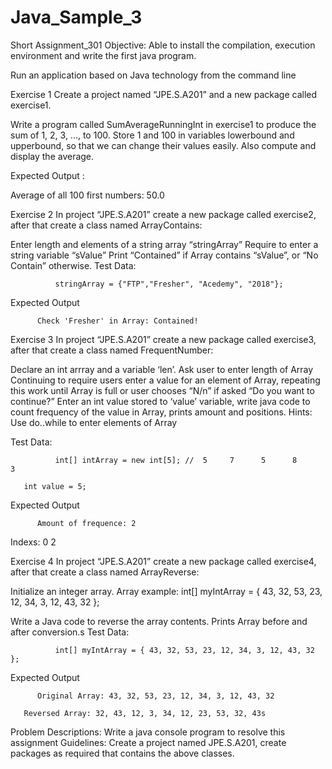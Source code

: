 # Java_Sample_3
Short Assignment_301
Objective:
Able to install the compilation, execution environment and write the first java program.

Run an application based on Java technology from the command line

Exercise 1 
Create a project named “JPE.S.A201” and a new package called exercise1.

Write a program called SumAverageRunningInt in exercise1 to produce the sum of 1, 2, 3, ..., to 100. Store 1 and 100 in variables lowerbound and upperbound, so that we can change their values easily. Also compute and display the average.

Expected Output :

Average of all 100 first numbers: 50.0

 

Exercise 2 
In project “JPE.S.A201” create a new package called exercise2, after that create a class named ArrayContains:

Enter length and elements of a string array “stringArray”
Require to enter a string variable “sValue”
Print “Contained” if Array contains “sValue”, or “No Contain” otherwise.
Test Data:

              stringArray = {"FTP","Fresher", "Acedemy", "2018"};

Expected Output

          Check 'Fresher' in Array: Contained!

 

Exercise 3 
In project “JPE.S.A201” create a new package called exercise3, after that create a class named FrequentNumber:

Declare an int arrray and a variable ‘len’. Ask user to enter length of Array
Continuing to require users enter a value for an element of Array, repeating this work until Array is full or user chooses “N/n” if asked “Do you want to continue?”
Enter an int value stored to ‘value’ variable, write java code to count frequency of the value in Array, prints amount and positions.
Hints: Use do..while to enter elements of Array

Test Data:

              int[] intArray = new int[5]; //  5     7      5      8       3

       int value = 5;     

Expected Output

          Amount of frequence: 2

Indexs: 0    2

 

 

Exercise 4 
In project “JPE.S.A201” create a new package called exercise4, after that create a class named ArrayReverse:

Initialize an integer array. Array example:
int[] myIntArray = { 43, 32, 53, 23, 12, 34, 3, 12, 43, 32 };

Write a Java code to reverse the array contents. Prints Array before and after conversion.s
Test Data:

              int[] myIntArray = { 43, 32, 53, 23, 12, 34, 3, 12, 43, 32 };

Expected Output

          Original Array: 43, 32, 53, 23, 12, 34, 3, 12, 43, 32

       Reversed Array: 32, 43, 12, 3, 34, 12, 23, 53, 32, 43s

 

Problem Descriptions:
Write a java console program to resolve this assignment
Guidelines:
Create a project named JPE.S.A201, create packages as required that contains the above classes.
